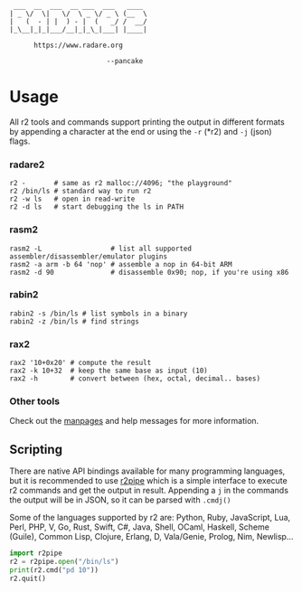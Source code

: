 ```
 ___  __  ___  __ ___  ___   ____
| _ \/  \|   \/  \ _ \/ _ \ (__  \
|   (  - | |  ) - |  (   _/ /  __/
|_\__|_|_|___/__|_|_\_|___| |____|

      https://www.radare.org

                        --pancake
```

# Usage

All r2 tools and commands support printing the output in different formats by
appending a character at the end or using the `-r` (\*r2) and `-j` (json)
flags.

### radare2

```
r2 -       # same as r2 malloc://4096; "the playground"
r2 /bin/ls # standard way to run r2
r2 -w ls   # open in read-write
r2 -d ls   # start debugging the ls in PATH
```

### rasm2

```
rasm2 -L                 # list all supported assembler/disassembler/emulator plugins
rasm2 -a arm -b 64 'nop' # assemble a nop in 64-bit ARM
rasm2 -d 90              # disassemble 0x90; nop, if you're using x86
```

### rabin2

```
rabin2 -s /bin/ls # list symbols in a binary
rabin2 -z /bin/ls # find strings
```

### rax2
```
rax2 '10+0x20' # compute the result
rax2 -k 10+32  # keep the same base as input (10)
rax2 -h        # convert between (hex, octal, decimal.. bases)
```

### Other tools

Check out the [manpages](https://github.com/radareorg/radare2/blob/master/man)
and help messages for more information.

## Scripting

There are native API bindings available for many programming languages,
but it is recommended to use [r2pipe](https://github.com/radareorg/radare2-r2pipe) which is a simple interface to
execute r2 commands and get the output in result. Appending a `j` in the
commands the output will be in JSON, so it can be parsed with `.cmdj()`

Some of the languages supported by r2 are: Python, Ruby, JavaScript,
Lua, Perl, PHP, V, Go, Rust, Swift, C#, Java, Shell, OCaml, Haskell,
Scheme (Guile), Common Lisp, Clojure, Erlang, D, Vala/Genie, Prolog,
Nim, Newlisp...

```python
import r2pipe
r2 = r2pipe.open("/bin/ls")
print(r2.cmd("pd 10"))
r2.quit()
```
